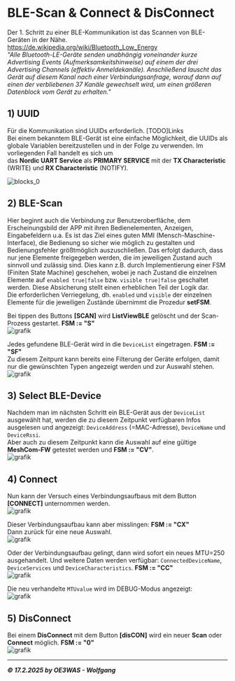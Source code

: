 # BLE-Scan & Connect & DisConnect
Der 1. Schritt zu einer BLE-Kommunikation ist das Scannen von BLE-Geräten in der Nähe.  
https://de.wikipedia.org/wiki/Bluetooth_Low_Energy  
*"Alle Bluetooth-LE-Geräte senden unabhängig voneinander kurze Advertising Events (Aufmerksamkeitshinweise)
auf einem der drei Advertising Channels (effektiv Anmeldekanäle). Anschließend lauscht das Gerät auf diesem Kanal
nach einer Verbindungsanfrage, worauf dann auf einen der verbliebenen 37 Kanäle gewechselt wird, um einen
größeren Datenblock vom Gerät zu erhalten."*  

## 1) UUID
Für die Kommunikation sind UUIDs erforderlich. [TODO]Links  
Bei einem bekanntem BLE-Gerät ist eine einfache Möglichkeit, die UUIDs als globale Variablen bereitzustellen und in der Folge zu verwenden. Im vorliegenden Fall handelt es sich um  
das **Nordic UART Service** als **PRIMARY SERVICE** mit der **TX Characteristic** (WRITE) und **RX Characteristic** (NOTIFY).

![blocks_0](https://github.com/user-attachments/assets/238ffce2-28a9-4cb2-8f8c-48a0bc33c1e8)

## 2) BLE-Scan
Hier beginnt auch die Verbindung zur Benutzeroberfläche, dem Erscheinungsbild der APP mit ihren Bedienelementen,
Anzeigen, Eingabefeldern u.a.
Es ist das Ziel eines guten MMI (Mensch-Maschine-Interface), die Bedienung so sicher wie möglich zu gestalten und
Bedienungsfehler größtmöglich auszuschließen. Das erfolgt dadurch, dass nur jene Elemente freigegeben werden,
die im jeweiligen Zustand auch sinnvoll und zulässig sind. Dies kann z.B. durch Implementierung einer FSM
(Finiten State Machine) geschehen, wobei je nach Zustand die einzelnen Elemente auf `enabled true|false` bzw. `visible true|false`
geschaltet werden. Diese Absicherung stellt einen erheblichen Teil der Logik dar.  
Die erforderlichen Verriegelung, dh. `enabled` und `visible` der einzelnen Elemente für die jeweiligen Zustände
übernimmt die Prozedur **setFSM**. 

Bei tippen des Buttons **[SCAN]** wird **ListViewBLE** gelöscht und der Scan-Prozess gestartet. **FSM := "S"**  
![grafik](https://github.com/user-attachments/assets/41e80a3e-afb3-40a9-a1d8-1ce7e78dcb71)

Jedes gefundene BLE-Gerät wird in die `DeviceList` eingetragen. **FSM := "SF"**  
Zu diesem Zeitpunt kann bereits eine Filterung der Geräte erfolgen, damit nur die gewünschten Typen angezeigt werden und zur Auswahl stehen.  
![grafik](https://github.com/user-attachments/assets/efdbba3c-e587-425f-b33d-6b863f3938d8)

## 3) Select BLE-Device
Nachdem man im nächsten Schritt ein BLE-Gerät aus der `DeviceList` ausgewählt hat, werden die zu diesem Zeitpunkt
verfügbaren Infos ausgelesen und angezeigt: `DeviceAddress` (=MAC-Adresse), `DeviceName` und `DeviceRssi`.  
Aber auch zu diesem Zeitpunkt kann die Auswahl auf eine gültige **MeshCom-FW** getestet werden und **FSM := "CV"**.  
![grafik](https://github.com/user-attachments/assets/cb5edc16-c8f7-487a-9212-31efd415c7a3)

## 4) Connect
Nun kann der Versuch eines Verbindungsaufbaus mit dem Button **[CONNECT]** unternommen werden.  
![grafik](https://github.com/user-attachments/assets/44bfafd8-753e-4fc6-8717-aa5f9d6d8852)

Dieser Verbindungsaufbau kann aber misslingen: **FSM := "CX"**  
Dann zurück für eine neue Auswahl.  
![grafik](https://github.com/user-attachments/assets/ef82e5bf-7d05-48b0-bcdb-2535adc3b47a)  

Oder der Verbindungsaufbau gelingt, dann wird sofort ein neues MTU=250 ausgehandelt.
Und weitere Daten werden verfügbar: `ConnectedDeviceName`, `DeviceServices` und `DeviceCharacteristics`.
**FSM := "CC"**  
![grafik](https://github.com/user-attachments/assets/58e61693-817d-43f1-b665-e8f0a81a3fa9)

Die neu verhandelte `MTUvalue` wird im DEBUG-Modus angezeigt:  
![grafik](https://github.com/user-attachments/assets/f085f9eb-cc12-4780-9c12-964fd728e3ed)

## 5) DisConnect
Bei einem **DisConnect** mit dem Button **[disCON]** wird ein neuer **Scan** oder **Connect** möglich. **FSM := "0"**  
![grafik](https://github.com/user-attachments/assets/26db232d-390a-454c-9377-76f3ad6ce38a)

___
***:copyright: 17.2.2025 by OE3WAS - Wolfgang***
